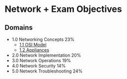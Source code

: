 # Network + Exam Objectives

## Domains

- 1.0 Networking Concepts 23%
  - [1.1 OSI Model](1.1%20OSI%20Model.md)
  - [1.2 Appliances](1.2%20appliances.md)
- 2.0 Network Implementation 20%
- 3.0 Network Operations 19%
- 4.0 Network Security 14%
- 5.0 Network Troubleshooting 24%
